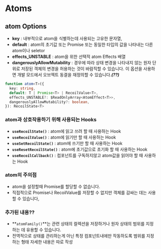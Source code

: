 # Atoms

## atom Options

- **key** : 내부적으로 atom을 식별하는데 사용되는 고유한 문자열,
- **default** : atom의 초기값 또는 Promise 또는 동일한 타입의 값을 나타내는 다른 atom이나 seletor
- **effects_UNSTABLE** : atom을 위한 선택적 atom Effects 배열
- **dangerouslyAllowMutability** : 경우에 따라 상태 변경을 나타내지 않는 원자 단위로 저장된 객체의 변경을 허용하는 것이 바람직할 수 있습니다. 이 옵션을 사용하면 개발 모드에서 오브젝트 동결을 재정의할 수 있습니다.***(??)***

```typescript
function atom<T>({
  key: string,
  default: T | Promise<T> | RecoilValue<T>,
  effects_UNSTABLE?: $ReadOnlyArray<AtomEffect<T>>,
  dangerouslyAllowMutability?: boolean,
}): RecoilState<T>
```

### atom과 상호작용하기 위해 사용되는 Hooks

- **`useRecoilState()`** : atom에 읽고 쓰려 할 때 사용하는 Hook
- **`useRecoilValue()`** : atom에 읽기만 할 때 사용하는 Hook
- **`useSetRecoilState()`** : atom에 쓰기만 할 때 사용하는 Hook
- **`useResetRecoilState()`** : atom에 초기값으로 초기화 할 때 사용하는 Hook
- **`useRecoilCallback()`** : 컴포넌트를 구독하지않고 atom값을 읽어야 할 때 사용하는 Hook

### atom의 주의점

- atom을 설정할때 Promise를 할당할 수 없습니다.
- 직접적으로 Promise나 RecoilValue를 저장할 수 없지만 객체를 감싸는 데는 사용할 수 있습니다,

### 추가된 내용??

- **`atomFamily()`**는 관련 상태의 컬렉션을 저장하거나 원자 상태의 범위를 지정하는 데 유용할 수 있습니다.
- 전역적으로 상태를 관리하는게 아닌 특정 컴포넌트내에만 작동하도록 범위를 지정하는 형태 자세한 내용은 따로 작성
